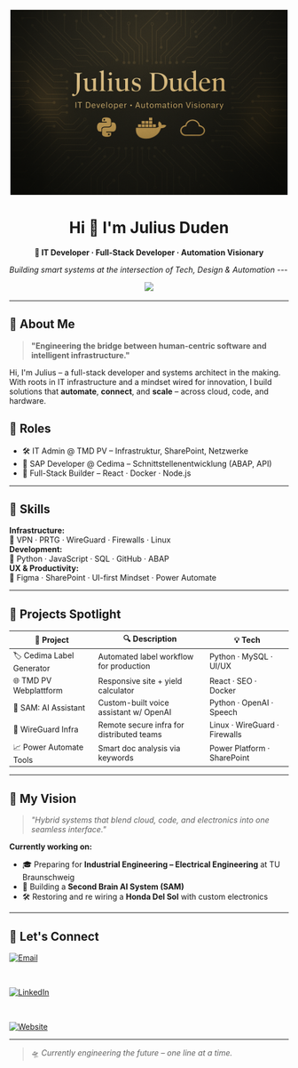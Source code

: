 <!-- Hero Banner -->
<p align="center">
  <img src="https://raw.githubusercontent.com/JuliusDuden/JuliusDuden/main/Banner.png" alt="Welcome Banner" width="500" />
</p>

<h1 align="center">Hi 👋 I'm Julius Duden</h1>
<p align="center"><b>🚀 IT Developer · Full-Stack Developer · Automation Visionary</b></p>
<i>Building smart systems at the intersection of Tech, Design & Automation</i>
---

<p align="center">
  <img src="https://skillicons.dev/icons?i=python,docker,react,nodejs,linux,git,github,vscode,bash,html,css,javascript,mysql,powershell,azure" />
</p>

---

## 🧠 About Me

> **"Engineering the bridge between human-centric software and intelligent infrastructure."**

Hi, I'm Julius – a full-stack developer and systems architect in the making.  
With roots in IT infrastructure and a mindset wired for innovation, I build solutions that **automate**, **connect**, and **scale** – across cloud, code, and hardware.

## 💼 Roles

- 🛠️ IT Admin @ TMD PV – Infrastruktur, SharePoint, Netzwerke  
- 🔧 SAP Developer @ Cedima – Schnittstellenentwicklung (ABAP, API)  
- 🧪 Full-Stack Builder – React · Docker · Node.js

---

## 🔧 Skills

**Infrastructure:**  
🔹 VPN · PRTG · WireGuard · Firewalls · Linux  
**Development:**  
🔹 Python · JavaScript · SQL · GitHub · ABAP  
**UX & Productivity:**  
🔹 Figma · SharePoint · UI-first Mindset · Power Automate

---

## 🧪 Projects Spotlight

| 🚀 Project                  | 🔍 Description                               | 💡 Tech                          |
|---------------------------|----------------------------------------------|----------------------------------|
| 🏷️ Cedima Label Generator | Automated label workflow for production      | Python · MySQL · UI/UX           |
| 🌐 TMD PV Webplattform     | Responsive site + yield calculator           | React · SEO · Docker             |
| 🤖 SAM: AI Assistant       | Custom-built voice assistant w/ OpenAI       | Python · OpenAI · Speech         |
| 🔐 WireGuard Infra         | Remote secure infra for distributed teams    | Linux · WireGuard · Firewalls    |
| 📈 Power Automate Tools    | Smart doc analysis via keywords              | Power Platform · SharePoint      |

---

## 🔭 My Vision

> _"Hybrid systems that blend cloud, code, and electronics into one seamless interface."_

**Currently working on:**

- 🎓 Preparing for **Industrial Engineering – Electrical Engineering** at TU Braunschweig  
- 🧠 Building a **Second Brain AI System (SAM)**  
- 🛠️ Restoring and re                wiring a **Honda Del Sol** with custom electronics

---

## 🔗 Let's Connect

<p align="center">

  [![Email](https://img.shields.io/badge/Email-jf@duden.cc-black?style=for-the-badge&logo=gmail&logoColor=white)](mailto:jf@duden.cc)

  &nbsp;&nbsp;&nbsp;

  [![LinkedIn](https://img.shields.io/badge/LinkedIn-Julius%20Duden-0A66C2?style=for-the-badge&logo=linkedin&logoColor=white)](https://www.linkedin.com/in/julius-duden-51956829a/)

  &nbsp;&nbsp;&nbsp;

  [![Website](https://img.shields.io/badge/Website-julius.schöder.de-000?style=for-the-badge&logo=vercel&logoColor=white)](https://julius.schöder.de)

</p>

---

> 🛸 _Currently engineering the future – one line at a time._
